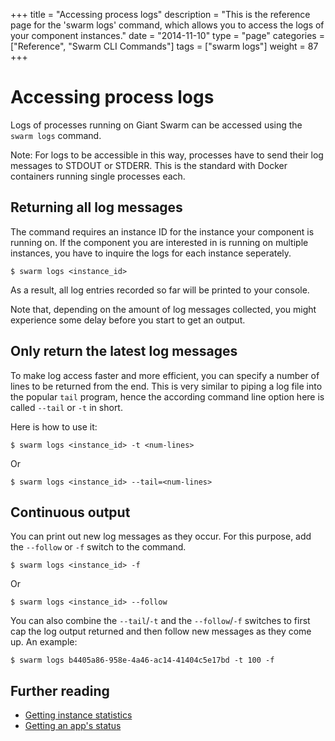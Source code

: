 +++
title = "Accessing process logs"
description = "This is the reference page for the 'swarm logs' command, which allows you to access the logs of your component instances."
date = "2014-11-10"
type = "page"
categories = ["Reference", "Swarm CLI Commands"]
tags = ["swarm logs"]
weight = 87
+++

# Accessing process logs

Logs of processes running on Giant Swarm can be accessed using the `swarm logs` command.

Note: For logs to be accessible in this way, processes have to send their log messages to STDOUT or STDERR. This is the standard with Docker containers running single processes each.

## Returning all log messages

The command requires an instance ID for the instance your component is running on. If the component you are interested in is running on multiple instances, you have to inquire the logs for each instance seperately.

<!-- TODO link instance IDs reference page here once it's created -->

```nohighlight
$ swarm logs <instance_id>
```

As a result, all log entries recorded so far will be printed to your console.

Note that, depending on the amount of log messages collected, you might experience some delay before you start to get an output.

## Only return the latest log messages

To make log access faster and more efficient, you can specify a number of lines to be returned from the end. This is very similar to piping a log file into the popular `tail` program, hence the according command line option here is called `--tail` or `-t` in short.

Here is how to use it:

```nohighlight
$ swarm logs <instance_id> -t <num-lines>
```

Or

```nohighlight
$ swarm logs <instance_id> --tail=<num-lines>
```

## Continuous output

You can print out new log messages as they occur. For this purpose, add the `--follow` or `-f` switch to the command.

```nohighlight
$ swarm logs <instance_id> -f
```

Or

```nohighlight
$ swarm logs <instance_id> --follow
```

You can also combine the `--tail`/`-t` and the `--follow`/`-f` switches to first cap the log output returned and then follow new messages as they come up. An example:

```nohighlight
$ swarm logs b4405a86-958e-4a46-ac14-41404c5e17bd -t 100 -f
```

## Further reading

 * [Getting instance statistics](../status/)
 * [Getting an app's status](../status/)
